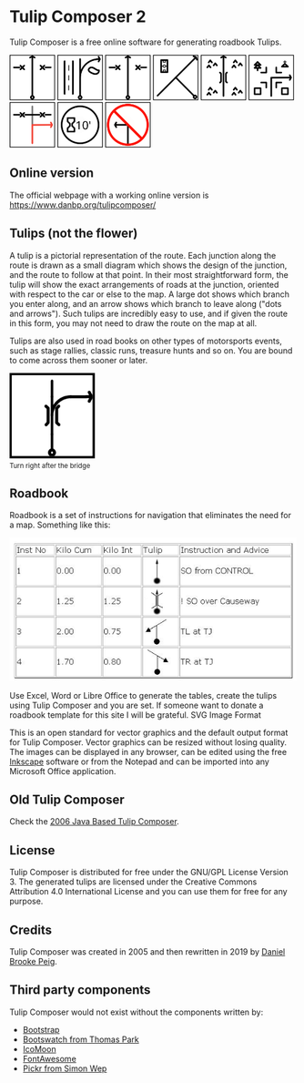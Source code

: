 # Tulip Composer 2

Tulip Composer is a free online software for generating roadbook Tulips.

<img src="images/tulip-001.svg" style="width: 80px;" />
<img src="images/tulip-002.svg" style="width: 80px;" />
<img src="images/tulip-003.svg" style="width: 80px;" />
<img src="images/tulip-004.svg" style="width: 80px;" />
<img src="images/tulip-005.svg" style="width: 80px;" />
<img src="images/tulip-006.svg" style="width: 80px;" />
<img src="images/tulip-007.svg" style="width: 80px;" />
<img src="images/tulip-008.svg" style="width: 80px;" />
<img src="images/tulip-009.svg" style="width: 80px;" />

## Online version

The official webpage with a working online version is https://www.danbp.org/tulipcomposer/


## Tulips (not the flower)

A tulip is a pictorial representation of the route. Each junction along the route is drawn as a small diagram which shows the design of the junction, and the route to follow at that point. In their most straightforward form, the tulip will show the exact arrangements of roads at the junction, oriented with respect to the car or else to the map. A large dot shows which branch you enter along, and an arrow shows which branch to leave along ("dots and arrows"). Such tulips are incredibly easy to use, and if given the route in this form, you may not need to draw the route on the map at all.

Tulips are also used in road books on other types of motorsports events, such as stage rallies, classic runs, treasure hunts and so on. You are bound to come across them sooner or later.

<img src="images/example.png" alt="Sample Tulip" style="width:150px;"><BR><small>Turn right after
the bridge</small>

## Roadbook

Roadbook is a set of instructions for navigation that eliminates the need for a map. Something like this:

<img src="images/road_book.jpg" alt="Sample Roadbook">

Use Excel, Word or Libre Office to generate the tables, create the tulips using Tulip Composer and you are set. If someone want to donate a roadbook template for this site I will be grateful.
SVG Image Format

This is an open standard for vector graphics and the default output format for Tulip Composer. Vector graphics can be resized without losing quality.
The images can be displayed in any browser, can be edited using the free [Inkscape](https://www.inkscape.org) software or from the Notepad and can be imported into any Microsoft Office application.


## Old Tulip Composer

Check the [2006 Java Based Tulip Composer](https://www.danbp.org/tulipcomposer/tulipcomposerclassic.html).

## License

Tulip Composer is distributed for free under the GNU/GPL License Version 3. The generated tulips are licensed under the Creative Commons Attribution 4.0 International License and you can use them for free for any purpose.

## Credits

Tulip Composer was created in 2005 and then rewritten in 2019 by [Daniel Brooke Peig](https:/www.danbp.org).

## Third party components

Tulip Composer would not exist without the components written by:

- [Bootstrap](https://getbootstrap.com/)
- [Bootswatch from Thomas Park](https://bootswatch.com/)
- [IcoMoon](https://icomoon.io/)
- [FontAwesome](https://fontawesome.com/)
- [Pickr from Simon Wep](https://simonwep.github.io/pickr/)